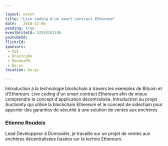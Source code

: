```yaml
---

layout: event
title: "Live coding d'un smart contract Ethereum"
date:   2018-12-06
pending: true
eventbriteId: 52958101106
youtubeId:
flickrId:
sponsors:
 - CGI
 - Braincube
 - DevoxxFR
 - be-ys
location: be-ys

---
```


Introduction à la technologie blockchain à travers les exemples de Bitcoin et d'Ethereum. Live coding d'un smart contract Ethereum afin de mieux comprendre le concept d'application décentralisée. Introduction au projet Auctionity qui utilise la blockchain Ethereum et le concept de sidechain pour apporter des garanties de sécurité à une solution de ventes aux enchères.

### Etienne Roudeix

Lead Developpeur à Domraider, je travaille sur un projet de ventes aux enchères décentralisées basées sur la techno Ethereum.

